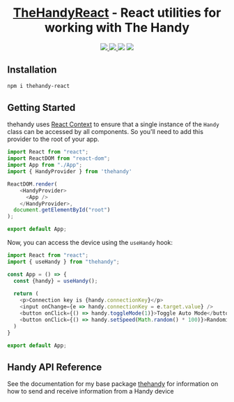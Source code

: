 <h1 align="center">
  <a href='https://github.com/defucilis/thehandy-react'>TheHandyReact</a> - React utilities for working with The Handy
</h1>

<p align="center">
  <a href='https://www.npmjs.com/package/thehandy'>
      <img src="https://img.shields.io/npm/v/thehandy-react.svg" />
  </a>
  <a href='https://simple.wikipedia.org/wiki/MIT_License'>
      <img src="https://img.shields.io/badge/license-MIT-lightgrey" />
  </a>
  <img src="https://img.shields.io/bundlephobia/minzip/thehandy-react" />
  <img src="https://img.shields.io/npm/dw/thehandy-react" />
</p>

## Installation

```sh
npm i thehandy-react
```

## Getting Started

thehandy uses [React Context](https://reactjs.org/docs/context.html) to ensure that a single instance of the `Handy` class can be accessed by all components. So you'll need to add this provider to the root of your app.

```js
import React from "react";
import ReactDOM from "react-dom";
import App from "./App";
import { HandyProvider } from 'thehandy'

ReactDOM.render(
    <HandyProvider>
      <App />
    </HandyProvider>,
  document.getElementById("root")
);

export default App;
```

Now, you can access the device using the `useHandy` hook:

```js
import React from "react";
import { useHandy } from "thehandy";

const App = () => {
  const {handy} = useHandy();
  
  return (
    <p>Connection key is {handy.connectionKey}</p>
    <input onChange={e => handy.connectionKey = e.target.value} />
    <button onClick={() => handy.toggleMode(1)}>Toggle Auto Mode</button>
    <button onClick={() => handy.setSpeed(Math.random() * 100)}>Randomize Speed</button>
  )
}

export default App;
```

## Handy API Reference

See the documentation for my base package [thehandy](https://github.com/defucilis/thehandy) for information on how to send and receive information from a Handy device
